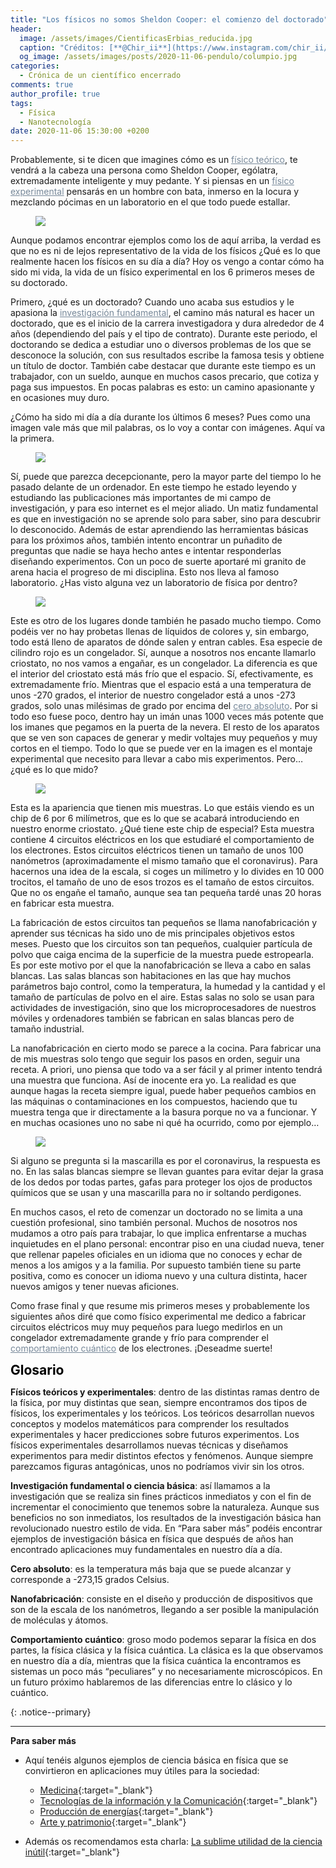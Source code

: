 ```yaml
---
title: "Los físicos no somos Sheldon Cooper: el comienzo del doctorado"
header:
  image: /assets/images/CientificasErbias_reducida.jpg
  caption: "Créditos: [**@Chir_ii**](https://www.instagram.com/chir_ii/?hl=en)"
  og_image: /assets/images/posts/2020-11-06-pendulo/columpio.jpg 
categories:
  - Crónica de un científico encerrado
comments: true
author_profile: true
tags:
  - Física
  - Nanotecnología
date: 2020-11-06 15:30:00 +0200
--- 
```


Probablemente, si te dicen que imagines cómo es un <a style="color:lightslategray" href="https://cientificaserbias.github.io/blog/crónica%20de%20un%20científico%20encerrado/ComienzoDelDoctorado/index.html#target">físico teórico</a>, te vendrá a la cabeza una persona como Sheldon Cooper, ególatra, extremadamente inteligente y muy pedante. Y si piensas en un <a style="color:lightslategray" href="https://cientificaserbias.github.io/blog/crónica%20de%20un%20científico%20encerrado/ComienzoDelDoctorado/index.html#target">físico experimental</a> pensarás en un hombre con bata, inmerso en la locura y mezclando pócimas en un laboratorio en el que todo puede estallar. 

<figure>
	<img src="{{ site.url }}{{ site.baseurl }}/assets/images/posts/2020-02-02-ComienzoDelDoctorado/Sheldon.jpg"/>
</figure>

Aunque podamos encontrar ejemplos como los de aquí arriba, la verdad es que no es ni de lejos representativo de la vida de los físicos ¿Qué es lo que realmente hacen los físicos en su día a día? Hoy os vengo a contar cómo ha sido mi vida, la vida de un físico experimental en los 6 primeros meses de su doctorado.

Primero, ¿qué es un doctorado? Cuando uno acaba sus estudios y le apasiona la <a style="color:lightslategray" href="https://cientificaserbias.github.io/blog/crónica%20de%20un%20científico%20encerrado/ComienzoDelDoctorado/index.html#target">investigación fundamental</a>, el camino más natural es hacer un doctorado, que es el inicio de la carrera investigadora y dura alrededor de 4 años (dependiendo del país y el tipo de contrato). Durante este periodo, el doctorando se dedica a estudiar uno o diversos problemas de los que se desconoce la solución, con sus resultados escribe la famosa tesis y obtiene un título de doctor. También cabe destacar que durante este tiempo  es un trabajador, con un sueldo, aunque en muchos casos precario, que cotiza y paga sus impuestos. En pocas palabras es esto: un camino apasionante y en ocasiones muy duro.

¿Cómo ha sido mi día a día durante los últimos 6 meses? Pues como una imagen vale más que mil palabras, os lo voy a contar con imágenes. Aquí va la primera.

<figure>
	<img src="{{ site.url }}{{ site.baseurl }}/assets/images/posts/2020-02-02-ComienzoDelDoctorado/Ordenador.jpg"/>
</figure>

Sí, puede que parezca decepcionante, pero la mayor parte del tiempo lo he pasado delante de un ordenador. En este tiempo he estado leyendo y estudiando las publicaciones más importantes de mi campo de investigación, y para eso internet es el mejor aliado. Un matiz fundamental es que en investigación no se aprende solo para saber, sino para descubrir lo desconocido. Además de estar aprendiendo las herramientas básicas para los próximos años, también intento encontrar un puñadito de preguntas que nadie se haya hecho antes e intentar responderlas diseñando experimentos. Con un poco de suerte aportaré mi granito de arena hacia el progreso de mi disciplina. Esto nos lleva al famoso laboratorio. ¿Has visto alguna vez un laboratorio de física por dentro? 

<figure>
	<img src="{{ site.url }}{{ site.baseurl }}/assets/images/posts/2020-02-02-ComienzoDelDoctorado/Lab.jpeg"/>
</figure>

Este es otro de los lugares donde también he pasado mucho tiempo. Como podéis ver no hay probetas llenas de líquidos de colores y, sin embargo, todo está lleno de aparatos de dónde salen y entran cables. Esa especie de cilindro rojo es un congelador. Sí, aunque a nosotros nos encante llamarlo criostato, no nos vamos a engañar, es un congelador. La diferencia es que el interior del criostato está más frío que el espacio. Sí, efectivamente, es extremadamente frío. Mientras que el espacio está a una temperatura de unos -270 grados, el interior de nuestro congelador está a unos -273 grados, solo unas milésimas de grado por encima del <a style="color:lightslategray" href="https://cientificaserbias.github.io/blog/crónica%20de%20un%20científico%20encerrado/ComienzoDelDoctorado/index.html#target">cero absoluto</a>. Por si todo eso fuese poco, dentro hay un imán unas 1000 veces más potente que los imanes que pegamos en la puerta de la nevera. El resto de los aparatos que se ven son capaces de generar y medir voltajes muy pequeños y muy cortos en el tiempo. Todo lo que se puede ver en la imagen es el montaje experimental que necesito para llevar a cabo mis experimentos. Pero… ¿qué es lo que mido?

<figure>
	<img src="{{ site.url }}{{ site.baseurl }}/assets/images/posts/2020-02-02-ComienzoDelDoctorado/Muestras.jpg"/>
</figure>

Esta es la apariencia que tienen mis muestras. Lo que estáis viendo es un chip de 6 por 6 milímetros, que es lo que se acabará introduciendo en nuestro enorme criostato. ¿Qué tiene este chip de especial? Esta muestra contiene 4 circuitos eléctricos en los que estudiaré el comportamiento de los electrones. Estos circuitos eléctricos tienen un tamaño de unos 100 nanómetros (aproximadamente el mismo tamaño que el coronavirus). Para hacernos una idea de la escala, si coges un milímetro y lo divides en 10 000 trocitos, el tamaño de uno de esos trozos es el tamaño de estos circuitos. Que no os engañe el tamaño, aunque sea tan pequeña tardé unas 20 horas en fabricar esta muestra.

La fabricación de estos circuitos tan pequeños se llama nanofabricación y aprender sus técnicas ha sido uno de mis principales objetivos estos meses. Puesto que los circuitos son tan pequeños, cualquier partícula de polvo que caiga encima de la superficie de la muestra puede estropearla. Es por este motivo por el que la nanofabricación se lleva a cabo en salas blancas. Las salas blancas son habitaciones en las que hay muchos parámetros bajo control, como la temperatura, la humedad y la cantidad y el tamaño de partículas de polvo en el aire. Estas salas no solo se usan para actividades de investigación, sino que los microprocesadores de nuestros móviles y ordenadores también se fabrican en salas blancas pero de tamaño industrial.

La nanofabricación en cierto modo se parece a la cocina. Para fabricar una de mis muestras solo tengo que seguir los pasos en orden, seguir una receta. A priori, uno piensa que todo va a ser fácil y al primer intento tendrá una muestra que funciona. Así de inocente era yo. La realidad es que aunque hagas la receta siempre igual, puede haber pequeños cambios en las máquinas o contaminaciones en los compuestos, haciendo que tu muestra tenga que ir directamente a la basura porque no va a funcionar. Y en muchas ocasiones uno no sabe ni qué ha ocurrido, como por ejemplo…

<figure>
	<img src="{{ site.url }}{{ site.baseurl }}/assets/images/posts/2020-02-02-ComienzoDelDoctorado/SalaBlanca.jpg"/>
</figure>

Si alguno se pregunta si la mascarilla es por el coronavirus, la respuesta es no. En las salas blancas siempre se llevan guantes para evitar dejar la grasa de los dedos por todas partes, gafas para proteger los ojos de productos químicos que se usan y una mascarilla para no ir soltando perdigones.

En muchos casos, el reto de comenzar un doctorado no se limita a una cuestión profesional, sino también personal. Muchos de nosotros nos mudamos a otro país para trabajar, lo que implica enfrentarse a muchas inquietudes en el plano personal: encontrar piso en una ciudad nueva, tener que rellenar papeles oficiales en un idioma que no conoces y echar de menos a los amigos y a la familia. Por supuesto también tiene su parte positiva, como es conocer un idioma nuevo y una cultura distinta, hacer nuevos amigos y tener nuevas aficiones. 

Como frase final y que resume mis primeros meses y probablemente los siguientes años diré que como físico experimental me dedico a fabricar circuitos eléctricos muy muy pequeños para luego medirlos en un congelador extremadamente grande y frío para comprender el <a style="color:lightslategray" href="https://cientificaserbias.github.io/blog/crónica%20de%20un%20científico%20encerrado/ComienzoDelDoctorado/index.html#target">comportamiento cuántico</a> de los electrones. ¡Deseadme suerte!


<span style="font-size:1.5em"><a id="target" style= "color:black"><b>Glosario</b></a></span>
&nbsp;   
<span style="font-size:1.25em">
	
**Físicos teóricos y experimentales**: dentro de las distintas ramas dentro de la física, por muy distintas que sean, siempre encontramos dos tipos de físicos, los experimentales y los teóricos. Los teóricos desarrollan nuevos conceptos y modelos matemáticos para comprender los resultados experimentales y hacer predicciones sobre futuros experimentos. Los físicos experimentales desarrollamos nuevas técnicas y diseñamos experimentos para medir distintos efectos y fenómenos. Aunque siempre parezcamos figuras antagónicas, unos no podríamos vivir sin los otros.
	
**Investigación fundamental o ciencia básica**: así llamamos a la investigación que se realiza sin fines prácticos inmediatos y con el fin de incrementar el conocimiento que tenemos sobre la naturaleza. Aunque sus beneficios no son inmediatos, los resultados de la investigación básica han revolucionado nuestro estilo de vida. En “Para saber más” podéis encontrar ejemplos de investigación básica en física que después de años han encontrado aplicaciones muy fundamentales en nuestro día a día.

**Cero absoluto**: es la temperatura más baja que se puede alcanzar y corresponde a -273,15 grados Celsius.

**Nanofabricación**: consiste en el diseño y producción de dispositivos que son de la escala de los nanómetros, llegando a ser posible la manipulación de moléculas y átomos. 

**Comportamiento cuántico**: groso modo podemos separar la física en dos partes, la física clásica y la física cuántica. La clásica es la que observamos en nuestro día a día, mientras que la física cuántica la encontramos es sistemas un poco más “peculiares” y no necesariamente microscópicos. En un futuro próximo hablaremos de las diferencias entre lo clásico y lo cuántico.

</span>
{: .notice--primary}    

---
**Para saber más**
* Aquí tenéis algunos ejemplos de ciencia básica en física que se convirtieron en aplicaciones muy útiles para la sociedad:
	+ [Medicina](https://www.i-cpan.es/es/content/medicina){:target="_blank"}
	+ [Tecnologías de la información y la Comunicación](https://www.i-cpan.es/es/content/tecnolog%C3%ADas-de-la-informaci%C3%B3n-y-la-comunicaci%C3%B3n){:target="_blank"}
	+ [Producción de energías](https://www.i-cpan.es/es/content/energ%C3%ADa){:target="_blank"}
	+ [Arte y patrimonio](https://www.i-cpan.es/es/content/arte-y-patrimonio){:target="_blank"}

* Además os recomendamos esta charla: [La sublime utilidad de la ciencia inútil](https://www.youtube.com/watch?v=2b6oki_uo2s ){:target="_blank"}
